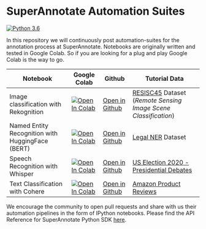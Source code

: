 # SuperAnnotate Automation Suites
[![Python 3.6](https://img.shields.io/badge/python-3.7+-blue.svg)](https://www.python.org/downloads/release/python-360/)

In this repository we will continuously post automation-suites for the annotation process at SuperAnnotate. Notebooks are originally written and tested in Google Colab. So if you are looking for a plug and play Google Colab is the way to go.

| Notebook                                         | Google Colab | Github                                                                                 | Tutorial Data                                                                                                         |
|--------------------------------------------------| ------------ |----------------------------------------------------------------------------------------|-------------------------------------------------------------------------------------------------------------------------------| 
| Image classification with Rekognition            | [![Open In Colab](https://colab.research.google.com/assets/colab-badge.svg)](https://colab.research.google.com/assets/colab-badge.svg) | [Open in Github](image_classification/image_classification_rekognition_pipeline.ipynb) | [RESISC45](https://paperswithcode.com/dataset/resisc45) Dataset (*Remote Sensing Image Scene Classification*)                 |
| Named Entity Recognition with HuggingFace (BERT) |  [![Open In Colab](https://colab.research.google.com/assets/colab-badge.svg)](https://colab.research.google.com/github/superannotateai/automation-suites/blob/main/named_entity_recognition/named_entity_recognition_huggingface_bert_pipeline.ipynb) | [Open in Github](named_entity_recognition/named_entity_recognition_huggingface_bert_pipeline.ipynb) | [Legal NER](https://paperswithcode.com/dataset/legal-ner) Dataset                                                             |
| Speech Recognition with Whisper                  | [![Open In Colab](https://colab.research.google.com/assets/colab-badge.svg)](https://colab.research.google.com/github/superannotateai/automation-suites/blob/main/asr_automation/asr_automation_pipeline.ipynb) | [Open in Github](asr_automation/asr_automation_pipeline.ipynb)                         | [US Election 2020 - Presidential Debates](https://www.kaggle.com/datasets/headsortails/us-election-2020-presidential-debates) 
| Text Classification with Cohere                  | [![Open In Colab](https://colab.research.google.com/assets/colab-badge.svg)](https://colab.research.google.com/github/superannotateai/automation-suites/blob/main/text_classification/text_classification_cohere_pipeline.ipynb) | [Open in Github](text_classification/text_classification_cohere_pipeline.ipynb)        | [Amazon Product Reviews](https://www.kaggle.com/datasets/kashnitsky/hierarchical-text-classification)                         |

We encourage the community to open pull requests and share with us their automation pipelines in the form of IPython notebooks. Please find the API Reference for SuperAnnotate Python SDK [here](https://superannotate.readthedocs.io/en/stable/superannotate.sdk.html).

